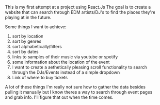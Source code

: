 This is my first attempt at a project using React.Js 
The goal is to create a website that can search through EDM artists/DJ's to find the places they're playing at in the future. 

Some things I want to achieve: 
1. sort by location
2. sort by genres
3. sort alphabetically/filters
4. sort by dates
5. links to samples of their music via youtube or spotify 
6. some information about the location of the event
7. I want to create a aethetically pleasing scroll functionality   to search through the DJs/Events instead of a simple dropdown
8. Link of where to buy tickets 

A lot of these things I'm really not sure how to gather the data besides pulling it manually but I know theres a way to search through event pages and grab info. I'll figure that out when the time comes. 